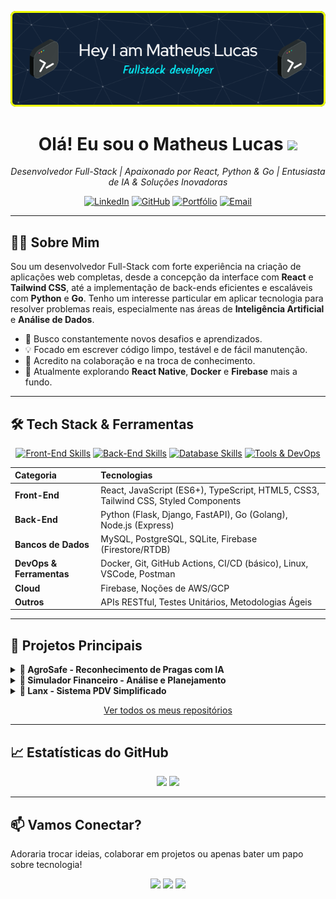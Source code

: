 <p align="center">
  <img src="https://github.com/MatheusLucas01/MatheusLucas01/blob/main/github-header-image.png?raw=true" alt="Banner Matheus Lucas - Fullstack Developer" width="700"/> 
  <!-- Ajuste width="700" se necessário -->
</p>

<h1 align="center">Olá! Eu sou o Matheus Lucas <img src="https://media.giphy.com/media/hvRJCLFzcasrR4ia7z/giphy.gif" width="30px"></h1>

<p align="center">
  <em>Desenvolvedor Full-Stack | Apaixonado por React, Python & Go | Entusiasta de IA & Soluções Inovadoras</em>
</p>

<p align="center">
  <a href="https://linkedin.com/in/matheussouza1s" target="_blank"><img src="https://img.shields.io/badge/LinkedIn-0077B5?style=for-the-badge&logo=linkedin&logoColor=white" alt="LinkedIn"></a>
  <a href="https://github.com/MatheusLucas01" target="_blank"><img src="https://img.shields.io/badge/GitHub-181717?style=for-the-badge&logo=github&logoColor=white" alt="GitHub"></a>
  <a href="https://matheuscode.com.br" target="_blank"><img src="https://img.shields.io/badge/Portfólio-FF5733?style=for-the-badge&logo=firefox&logoColor=white" alt="Portfólio"></a>
  <a href="mailto:matheuslucasdesouza22@gmail.com"><img src="https://img.shields.io/badge/Email-D14836?style=for-the-badge&logo=gmail&logoColor=white" alt="Email"></a>
</p>

---

## 👨‍💻 Sobre Mim

Sou um desenvolvedor Full-Stack com forte experiência na criação de aplicações web completas, desde a concepção da interface com **React** e **Tailwind CSS**, até a implementação de back-ends eficientes e escaláveis com **Python** e **Go**. Tenho um interesse particular em aplicar tecnologia para resolver problemas reais, especialmente nas áreas de **Inteligência Artificial** e **Análise de Dados**.

*   🚀 Busco constantemente novos desafios e aprendizados.
*   💡 Focado em escrever código limpo, testável e de fácil manutenção.
*   🤝 Acredito na colaboração e na troca de conhecimento.
*   🌱 Atualmente explorando **React Native**, **Docker** e **Firebase** mais a fundo.

---

## 🛠️ Tech Stack & Ferramentas

<div align="center">
  <a href="#"><img src="https://skillicons.dev/icons?i=react,js,ts,html,css,tailwind" alt="Front-End Skills"/></a>
  <a href="#"><img src="https://skillicons.dev/icons?i=python,go,nodejs,express" alt="Back-End Skills"/></a>
  <a href="#"><img src="https://skillicons.dev/icons?i=mysql,postgres,firebase" alt="Database Skills"/></a>
  <a href="#"><img src="https://skillicons.dev/icons?i=docker,git,githubactions,linux,vscode" alt="Tools & DevOps"/></a>
</div>

| Categoria     | Tecnologias                                       |
| :------------ | :------------------------------------------------ |
| **Front-End** | React, JavaScript (ES6+), TypeScript, HTML5, CSS3, Tailwind CSS, Styled Components |
| **Back-End**  | Python (Flask, Django, FastAPI), Go (Golang), Node.js (Express) |
| **Bancos de Dados** | MySQL, PostgreSQL, SQLite, Firebase (Firestore/RTDB) |
| **DevOps & Ferramentas** | Docker, Git, GitHub Actions, CI/CD (básico), Linux, VSCode, Postman |
| **Cloud**     | Firebase, Noções de AWS/GCP                      |
| **Outros**    | APIs RESTful, Testes Unitários, Metodologias Ágeis |

---

## 🎯 Projetos Principais

<details>
  <summary><strong>🚜 AgroSafe - Reconhecimento de Pragas com IA</strong></summary>
  <br>
  Plataforma web que utiliza modelos de Visão Computacional para identificar pragas em imagens de lavouras, fornecendo diagnósticos rápidos para o agronegócio.
  <br>
  <em><strong>Destaques:</strong> Treinamento de modelo IA, API RESTful, Interface interativa.</em>
  <br>
  <strong>Tecnologias:</strong> Python (TensorFlow/Keras, Flask), React, Docker.
  <br>
  🔗 [Ver no GitHub](https://github.com/MatheusLucas01/agrosafe)
</details>

<details>
  <summary><strong>💸 Simulador Financeiro - Análise e Planejamento</strong></summary>
  <br>
  Aplicação web para simular cenários de investimento, calcular juros compostos e auxiliar no planejamento financeiro pessoal ou empresarial com gráficos interativos.
  <br>
  <em><strong>Destaques:</strong> Cálculos financeiros complexos, Visualização de dados (Chart.js), Arquitetura desacoplada (potencial para microsserviços).</em>
  <br>
  <strong>Tecnologias:</strong> React, Go (cálculos), Python (API), MySQL.
  <br>
  🔗 [Ver no GitHub](https://github.com/MatheusLucas01/simulador-financeiro)
</details>

<details>
  <summary><strong>🍔 Lanx - Sistema PDV Simplificado</strong></summary>
  <br>
  Sistema desktop desenvolvido para um negócio familiar, focado no controle de caixa, registro de vendas e gerenciamento básico de estoque para lanchonetes.
  <br>
  <em><strong>Destaques:</strong> Solução prática para um problema real, Interface gráfica simples (Tkinter).</em>
  <br>
  <strong>Tecnologias:</strong> Python, Tkinter, SQLite.
  <br>
  🔗 [Ver no GitHub](https://github.com/MatheusLucas01/lanx)
</details>

<p align="center">
  <a href="https://github.com/MatheusLucas01?tab=repositories">Ver todos os meus repositórios</a>
</p>

---

## 📈 Estatísticas do GitHub

<p align="center">
  <picture>
    <source media="(prefers-color-scheme: dark)" srcset="https://github-readme-stats.vercel.app/api?username=MatheusLucas01&show_icons=true&theme=radical&include_all_commits=true&count_private=true">
    <source media="(prefers-color-scheme: light)" srcset="https://github-readme-stats.vercel.app/api?username=MatheusLucas01&show_icons=true&theme=default&include_all_commits=true&count_private=true">
    <img height="170em" src="https://github-readme-stats.vercel.app/api?username=MatheusLucas01&show_icons=true&theme=default&include_all_commits=true&count_private=true" />
  </picture>
  <picture>
    <source media="(prefers-color-scheme: dark)" srcset="https://github-readme-stats.vercel.app/api/top-langs/?username=MatheusLucas01&layout=compact&langs_count=8&theme=radical">
    <source media="(prefers-color-scheme: light)" srcset="https://github-readme-stats.vercel.app/api/top-langs/?username=MatheusLucas01&layout=compact&langs_count=8&theme=default">
    <img height="170em" src="https://github-readme-stats.vercel.app/api/top-langs/?username=MatheusLucas01&layout=compact&langs_count=8&theme=default" />
  </picture>
</p>

---

## 📫 Vamos Conectar?

Adoraria trocar ideias, colaborar em projetos ou apenas bater um papo sobre tecnologia!

<p align="center">
  <a href="https://linkedin.com/in/matheussouza1s" target="_blank"><code><img height="20" src="https://img.shields.io/badge/LinkedIn-0077B5?style=flat&logo=linkedin&logoColor=white"></code></a>
  <a href="mailto:matheuslucasdesouza22@gmail.com"><code><img height="20" src="https://img.shields.io/badge/Gmail-D14836?style=flat&logo=gmail&logoColor=white"></code></a>
  <a href="https://matheuscode.com.br" target="_blank"><code><img height="20" src="https://img.shields.io/badge/Website-FF5733?style=flat&logo=firefox&logoColor=white"></code></a>
</p>
